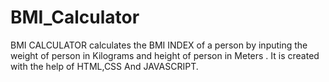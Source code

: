 # BMI_Calculator
 BMI CALCULATOR calculates the BMI INDEX of a person by inputing the weight of person in Kilograms and height of person in Meters . It is created with the help of HTML,CSS And JAVASCRIPT.
